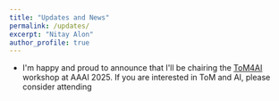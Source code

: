 ```yaml
---
title: "Updates and News"
permalink: /updates/
excerpt: "Nitay Alon"
author_profile: true
---
```


* I'm happy and proud to announce that I'll be chairing the [ToM4AI](https://sites.google.com/view/theory-of-mind-aaai-2025/) workshop at AAAI 2025. If you are interested in ToM and AI, please consider attending
